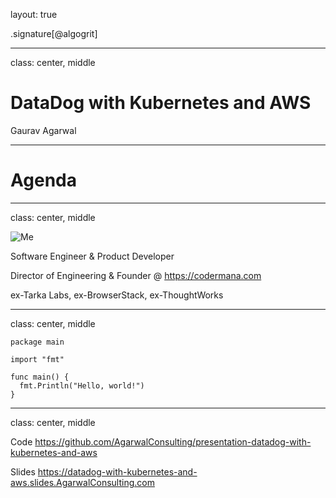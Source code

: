 layout: true

.signature[@algogrit]

---

class: center, middle

# DataDog with Kubernetes and AWS

Gaurav Agarwal

---

# Agenda

---

class: center, middle

![Me](assets/images/me.png)

Software Engineer & Product Developer

Director of Engineering & Founder @ https://codermana.com

ex-Tarka Labs, ex-BrowserStack, ex-ThoughtWorks

---
class: center, middle

```golang
package main

import "fmt"

func main() {
  fmt.Println("Hello, world!")
}
```

---

class: center, middle

Code
https://github.com/AgarwalConsulting/presentation-datadog-with-kubernetes-and-aws

Slides
https://datadog-with-kubernetes-and-aws.slides.AgarwalConsulting.com
